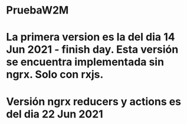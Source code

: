 # PruebaW2M

# La primera version es la del dia 14 Jun 2021 - finish day. Esta versión se encuentra implementada sin ngrx. Solo con rxjs.
# Versión ngrx reducers y actions es del dia 22 Jun 2021
